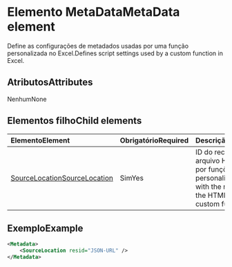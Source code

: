 # <a name="metadata-element"></a><span data-ttu-id="ddd02-101">Elemento MetaData</span><span class="sxs-lookup"><span data-stu-id="ddd02-101">MetaData element</span></span>

<span data-ttu-id="ddd02-102">Define as configurações de metadados usadas por uma função personalizada no Excel.</span><span class="sxs-lookup"><span data-stu-id="ddd02-102">Defines script settings used by a custom function in Excel.</span></span>

## <a name="attributes"></a><span data-ttu-id="ddd02-103">Atributos</span><span class="sxs-lookup"><span data-stu-id="ddd02-103">Attributes</span></span>

<span data-ttu-id="ddd02-104">Nenhum</span><span class="sxs-lookup"><span data-stu-id="ddd02-104">None</span></span>

## <a name="child-elements"></a><span data-ttu-id="ddd02-105">Elementos filho</span><span class="sxs-lookup"><span data-stu-id="ddd02-105">Child elements</span></span>

|  <span data-ttu-id="ddd02-106">Elemento</span><span class="sxs-lookup"><span data-stu-id="ddd02-106">Element</span></span>  |  <span data-ttu-id="ddd02-107">Obrigatório</span><span class="sxs-lookup"><span data-stu-id="ddd02-107">Required</span></span>  |  <span data-ttu-id="ddd02-108">Descrição</span><span class="sxs-lookup"><span data-stu-id="ddd02-108">Description</span></span>  |
|:-----|:-----|:-----|
|  [<span data-ttu-id="ddd02-109">SourceLocation</span><span class="sxs-lookup"><span data-stu-id="ddd02-109">SourceLocation</span></span>](customfunctionssourcelocation.md)  |  <span data-ttu-id="ddd02-110">Sim</span><span class="sxs-lookup"><span data-stu-id="ddd02-110">Yes</span></span>  | <span data-ttu-id="ddd02-111">ID do recurso do arquivo HTML usado por funções personalizadas.</span><span class="sxs-lookup"><span data-stu-id="ddd02-111">String with the resource id of the HTML file used by custom functions.</span></span> |

## <a name="example"></a><span data-ttu-id="ddd02-112">Exemplo</span><span class="sxs-lookup"><span data-stu-id="ddd02-112">Example</span></span>

```xml
<Metadata>
    <SourceLocation resid="JSON-URL" />
</Metadata>
```
